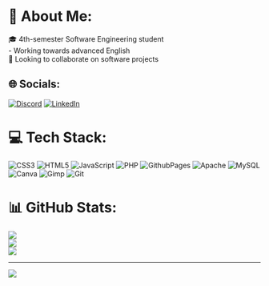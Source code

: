# 💫 About Me:
🎓 4th-semester Software Engineering student<br>  -  Working towards advanced English<br>🔧 Looking to collaborate on software projects


## 🌐 Socials:
[![Discord](https://img.shields.io/badge/Discord-%237289DA.svg?logo=discord&logoColor=white)](https://discord.gg/https://discord.gg/v53SsUfz) [![LinkedIn](https://img.shields.io/badge/LinkedIn-%230077B5.svg?logo=linkedin&logoColor=white)](https://linkedin.com/in/ellencdcoelho) 

# 💻 Tech Stack:
![CSS3](https://img.shields.io/badge/css3-%231572B6.svg?style=flat-square&logo=css3&logoColor=white) ![HTML5](https://img.shields.io/badge/html5-%23E34F26.svg?style=flat-square&logo=html5&logoColor=white) ![JavaScript](https://img.shields.io/badge/javascript-%23323330.svg?style=flat-square&logo=javascript&logoColor=%23F7DF1E) ![PHP](https://img.shields.io/badge/php-%23777BB4.svg?style=flat-square&logo=php&logoColor=white) ![GithubPages](https://img.shields.io/badge/github%20pages-121013?style=flat-square&logo=github&logoColor=white) ![Apache](https://img.shields.io/badge/apache-%23D42029.svg?style=flat-square&logo=apache&logoColor=white) ![MySQL](https://img.shields.io/badge/mysql-4479A1.svg?style=flat-square&logo=mysql&logoColor=white) ![Canva](https://img.shields.io/badge/Canva-%2300C4CC.svg?style=flat-square&logo=Canva&logoColor=white) ![Gimp](https://img.shields.io/badge/Gimp-657D8B?style=flat-square&logo=gimp&logoColor=FFFFFF) ![Git](https://img.shields.io/badge/git-%23F05033.svg?style=flat-square&logo=git&logoColor=white)
# 📊 GitHub Stats:
![](https://github-readme-stats.vercel.app/api?username=EllenCDCoelho&theme=omni&hide_border=false&include_all_commits=false&count_private=false)<br/>
![](https://github-readme-streak-stats.herokuapp.com/?user=EllenCDCoelho&theme=omni&hide_border=false)<br/>
![](https://github-readme-stats.vercel.app/api/top-langs/?username=EllenCDCoelho&theme=omni&hide_border=false&include_all_commits=false&count_private=false&layout=compact)

---
[![](https://visitcount.itsvg.in/api?id=EllenCDCoelho&icon=7&color=10)](https://visitcount.itsvg.in)

<!-- Proudly created with GPRM ( https://gprm.itsvg.in ) -->